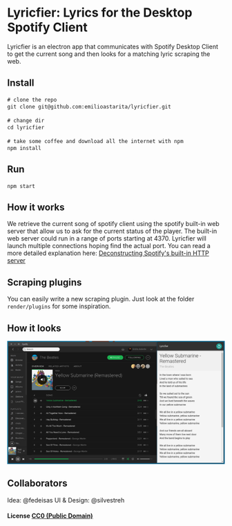 # Lyricfier: Lyrics for the Desktop Spotify Client

Lyricfier is an electron app that communicates  with Spotify Desktop Client to get the current song and then looks for a matching lyric scraping the web.

## Install 

```
# clone the repo
git clone git@github.com:emilioastarita/lyricfier.git

# change dir
cd lyricfier

# take some coffee and download all the internet with npm
npm install

```

## Run

```
npm start
```

## How it works

We retrieve the current song of spotify client using the spotify built-in web server that allow us to ask for the current status of the player.
The built-in web server could run in a range of ports starting at 4370. Lyricfier will launch multiple connections hoping find the actual port. 
You can read a more detailed explanation here: [Deconstructing Spotify's built-in HTTP server](http://cgbystrom.com/articles/deconstructing-spotifys-builtin-http-server/)

## Scraping plugins

You can easily write a new scraping plugin. Just look at the folder `render/plugins` for some inspiration. 


## How it looks



![Lyricfier Screenshot](/screenshot.jpg?raw=true "Lyricfier Screenshot")

## Collaborators

Idea: @fedeisas
UI & Design: @silvestreh 

#### License [CC0 (Public Domain)](LICENSE.md)
